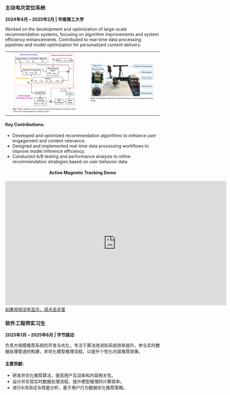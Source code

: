 ### **主动电次定位系统**  
**2024年4月 – 2025年2月 | 华南理工大学**  

Worked on the development and optimization of large-scale recommendation systems, focusing on algorithm improvements and system efficiency enhancements. Contributed to real-time data processing pipelines and model optimization for personalized content delivery.

<table align="center">
  <tr>
    <td align="center">
      <img src="/static//assets/img/magnet2.png" width="90%">
    </td>
    <td align="center">
      <img src="/static/assets/img/magnet3.png" width="90%">
    </td>
  </tr>
</table>

#### Key Contributions:  
- Developed and optimized recommendation algorithms to enhance user engagement and content relevance.  
- Designed and implemented real-time data processing workflows to improve model inference efficiency.  
- Conducted A/B testing and performance analysis to refine recommendation strategies based on user behavior data.  

<div style="text-align: center;">
    <h4>Active Magnetic Tracking Demo</h4>
    <iframe width="720" height="405"
        src="https://www.youtube.com/embed/JWo8pzJ2kVc"
        frameborder="0"
        allow="accelerometer; autoplay; clipboard-write; encrypted-media; gyroscope; picture-in-picture"
        allowfullscreen>
    </iframe>
</div>
<a href="https://www.youtube.com/embed/JWo8pzJ2kVc" target="_blank">如果视频没有显示，请点击这里</a>

### **软件工程师实习生**  
**2025年1月 – 2025年6月 | 字节跳动**  

负责大规模推荐系统的开发与优化，专注于算法改进和系统效率提升。参与实时数据处理管道的构建，并优化模型推理流程，以提升个性化内容推荐效果。

#### 主要贡献:  
- 研发并优化推荐算法，提高用户互动率和内容相关性。  
- 设计并实现实时数据处理流程，提升模型推理的计算效率。  
- 进行A/B测试与性能分析，基于用户行为数据优化推荐策略。
